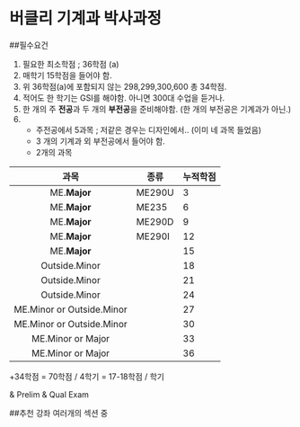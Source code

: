 # 버클리 기계과 박사과정
##필수요건
 1. 필요한 최소학점 ; 36학점 (a)
 2. 매학기 15학점을 들어야 함.
 3. 위 36학점(a)에 포함되지 않는 298,299,300,600 총 34학점.
 4. 적어도 한 학기는 GSI를 해야함. 아니면 300대 수업을 듣거나.
 5. 한 개의 주 **전공**과 두 개의 **부전공**을 준비해야함. (한 개의 부전공은 기계과가 아닌.)
 6. - 주전공에서 5과목 ;  저같은 경우는 디자인에서.. (이미 네 과목 들었음)
	- 3 개의 기계과 외 부전공에서 들어야 함.
	- 2개의 과목
	
|과목|종류|누적학점|
|:-:|---|---|
|ME.**Major**|ME290U|3|
|ME.**Major**|ME235|  6 |
|ME.**Major**|ME290D|   9|
|ME.**Major**|ME290I|  12 |
|ME.**Major**|   |  15 |
|Outside.Minor|   | 18  |
|Outside.Minor|   |   21|
|Outside.Minor|   |  24 |
|ME.Minor or Outside.Minor|   | 27  |
|ME.Minor or Outside.Minor  |   | 30  |
|ME.Minor or Major |   | 33  |
|ME.Minor or Major |   | 36  |
+34학점 = 70학점 / 4학기 = 17-18학점 / 학기
 
 
 & Prelim
 & Qual Exam

##추천 강좌
여러개의 섹션 중 